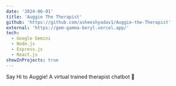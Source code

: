 ```yaml
---
date: '2024-06-01'
title: 'Auggie The Therapist'
github: 'https://github.com/asheeshyadav1/Auggie-the-Therapist'
external: 'https://gem-gamma-beryl.vercel.app/'
tech:
  - Google Gemini
  - Node.js
  - Express.js
  - React.js
showInProjects: true
---
```


Say Hi to Auggie! A virtual trained therapist chatbot 👋
